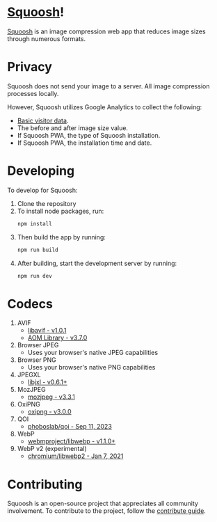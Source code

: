 # [Squoosh]!

[Squoosh] is an image compression web app that reduces image sizes through numerous formats.

# Privacy

Squoosh does not send your image to a server. All image compression processes locally.

However, Squoosh utilizes Google Analytics to collect the following:

- [Basic visitor data](https://support.google.com/analytics/answer/6004245?ref_topic=2919631).
- The before and after image size value.
- If Squoosh PWA, the type of Squoosh installation.
- If Squoosh PWA, the installation time and date.

# Developing

To develop for Squoosh:

1. Clone the repository
1. To install node packages, run:
   ```sh
   npm install
   ```
1. Then build the app by running:
   ```sh
   npm run build
   ```
1. After building, start the development server by running:
   ```sh
   npm run dev
   ```

# Codecs

1. AVIF
   - [libavif - v1.0.1](https://github.com/AOMediaCodec/libavif/releases/tag/v1.0.1)
   - [AOM Library - v3.7.0](https://aomedia.googlesource.com/aom/+/refs/tags/v3.7.0)
1. Browser JPEG
   - Uses your browser's native JPEG capabilities
1. Browser PNG
   - Uses your browser's native PNG capabilities
1. JPEGXL
   - [libjxl - v0.6.1+](https://github.com/libjxl/libjxl/commit/9f544641ec83f6abd9da598bdd08178ee8a003e0)
1. MozJPEG
   - [mozjpeg - v3.3.1](https://github.com/mozilla/mozjpeg/releases/v3.3.1)
1. OxiPNG
   - [oxipng - v3.0.0](https://github.com/shssoichiro/oxipng/releases/v3.0.0)
1. QOI
   - [phoboslab/qoi - Sep 11, 2023](https://github.com/phoboslab/qoi/commit/8d35d93cdca85d2868246c2a8a80a1e2c16ba2a8)
1. WebP
   - [webmproject/libwebp - v1.1.0+](https://github.com/webmproject/libwebp/commit/d2e245ea9e959a5a79e1db0ed2085206947e98f2)
1. WebP v2 (experimental)
   - [chromium/libwebp2 - Jan 7, 2021](https://chromium.googlesource.com/codecs/libwebp2/+/413df7caeca5013fa9a51401660f7efd8572e0ae)

# Contributing

Squoosh is an open-source project that appreciates all community involvement. To contribute to the project, follow the [contribute guide](/CONTRIBUTING.md).

[squoosh]: https://squoosh.app
